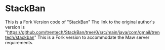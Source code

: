 # StackBan
This is a Fork Version code of "StackBan"
The link to the original author's version is "https://github.com/trentech/StackBan/tree/0/src/main/java/com/gmail/trentech/stackban"
This is a Fork version to accommodate the Maw server requirements.

